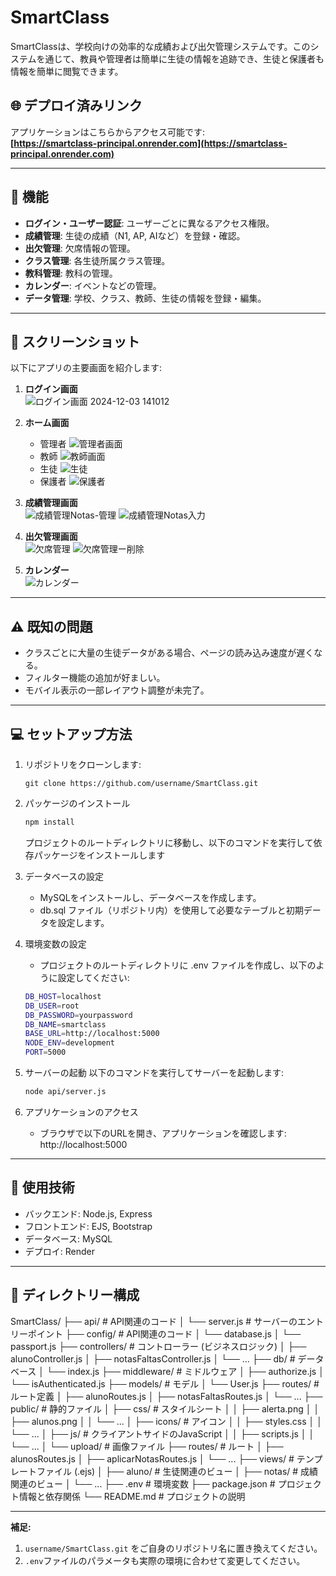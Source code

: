 # SmartClass

SmartClassは、学校向けの効率的な成績および出欠管理システムです。このシステムを通じて、教員や管理者は簡単に生徒の情報を追跡でき、生徒と保護者も情報を簡単に閲覧できます。

## 🌐 デプロイ済みリンク
アプリケーションはこちらからアクセス可能です:  
**[https://smartclass-principal.onrender.com](https://smartclass-principal.onrender.com)**

---

## 📌 機能

- **ログイン・ユーザー認証**: ユーザーごとに異なるアクセス権限。
- **成績管理**: 生徒の成績（N1, AP, AIなど）を登録・確認。
- **出欠管理**: 欠席情報の管理。
- **クラス管理**: 各生徒所属クラス管理。
- **教科管理**: 教科の管理。
- **カレンダー**: イベントなどの管理。
- **データ管理**: 学校、クラス、教師、生徒の情報を登録・編集。

---

## 📸 スクリーンショット

以下にアプリの主要画面を紹介します:

1. **ログイン画面**  
   ![ログイン画面 2024-12-03 141012](https://github.com/user-attachments/assets/33d1e07b-1962-4b1e-a1bf-3ccd5528356e)

2. **ホーム画面**  
   - 管理者
   ![管理者画面](public/upload/管理者画面.png)
   - 教師
   ![教師画面](教師画面.png)
   - 生徒
   ![生徒](生徒.png)
   - 保護者
   ![保護者](保護者.png)

3. **成績管理画面**  
   ![成績管理Notas-管理](https://github.com/user-attachments/assets/c15b5a6d-0742-4165-a72f-ab7d3c531897)
   ![成績管理Notas入力](https://github.com/user-attachments/assets/cdbd6928-043e-4197-b41e-479e69968f7e)

4. **出欠管理画面**  
   ![欠席管理](欠席管理.png)
   ![欠席管理ー削除](欠席管理ー削除.png)

5. **カレンダー**  
   ![カレンダー](カレンダー.png)
---

## ⚠️ 既知の問題

   - クラスごとに大量の生徒データがある場合、ページの読み込み速度が遅くなる。
   - フィルター機能の追加が好ましい。
   - モバイル表示の一部レイアウト調整が未完了。

---

## 💻 セットアップ方法

1. リポジトリをクローンします:
   ```
   git clone https://github.com/username/SmartClass.git
   ```

2. パッケージのインストール
   ```bash
   npm install
   ```

   プロジェクトのルートディレクトリに移動し、以下のコマンドを実行して依存パッケージをインストールします

3. データベースの設定
   - MySQLをインストールし、データベースを作成します。
   - db.sql ファイル（リポジトリ内）を使用して必要なテーブルと初期データを設定します。

4. 環境変数の設定
   - プロジェクトのルートディレクトリに .env ファイルを作成し、以下のように設定してください:
   ```bash
   DB_HOST=localhost
   DB_USER=root
   DB_PASSWORD=yourpassword
   DB_NAME=smartclass
   BASE_URL=http://localhost:5000
   NODE_ENV=development
   PORT=5000
   ```

5. サーバーの起動
   以下のコマンドを実行してサーバーを起動します:
   ```bash
   node api/server.js
   ```

6. アプリケーションのアクセス
   - ブラウザで以下のURLを開き、アプリケーションを確認します:
   http://localhost:5000

---

## 🔧 使用技術
   - バックエンド: Node.js, Express
   - フロントエンド: EJS, Bootstrap
   - データベース: MySQL
   - デプロイ: Render

---

## 📂 ディレクトリー構成
SmartClass/
├── api/ # API関連のコード 
│ └── server.js # サーバーのエントリーポイント
├── config/ # API関連のコード 
│ └── database.js
│ └── passport.js
├── controllers/ # コントローラー (ビジネスロジック) 
│ ├── alunoController.js
│ ├── notasFaltasController.js
│ └── ...
├── db/ # データベース
│ └── index.js
├── middleware/ # ミドルウェア
│ ├── authorize.js
│ └── isAuthenticated.js
├── models/ # モデル
│ └── User.js
├── routes/ # ルート定義
│ ├── alunoRoutes.js
│ ├── notasFaltasRoutes.js
│ └── ...
├── public/ # 静的ファイル
│ ├── css/ # スタイルシート
│ │ ├── alerta.png
│ │ ├── alunos.png
│ │ └── ...
│ ├── icons/ # アイコン
│ │ ├── styles.css
│ │ └── ...
│ ├── js/ # クライアントサイドのJavaScript
│ │ ├── scripts.js
│ │ └── ...
│ └── upload/ # 画像ファイル
├── routes/ # ルート
│ ├── alunosRoutes.js
│ ├── aplicarNotasRoutes.js
│ └── ...
├── views/ # テンプレートファイル (.ejs)
│ ├── aluno/ # 生徒関連のビュー
│ ├── notas/ # 成績関連のビュー
│ └── ...
├── .env # 環境変数
├── package.json # プロジェクト情報と依存関係
└── README.md # プロジェクトの説明

---

**補足:**
1. `username/SmartClass.git` をご自身のリポジトリ名に置き換えてください。
2. `.env`ファイルのパラメータも実際の環境に合わせて変更してください。




